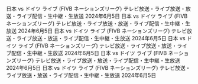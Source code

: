 日本 vs ドイツ ライブ (FIVB ネーションズリーグ) テレビ放送・ライブ放送・放送・ライブ配信・生中継・生放送 2024年6月5日
 日本 vs ドイツ ライブ (FIVB ネーションズリーグ) テレビ放送・ライブ放送・放送・ライブ配信・生中継・生放送 2024年6月5日
 日本 vs ドイツ ライブ (FIVB ネーションズリーグ) テレビ放送・ライブ放送・放送・ライブ配信・生中継・生放送 2024年6月5日
 日本 vs ドイツ ライブ (FIVB ネーションズリーグ) テレビ放送・ライブ放送・放送・ライブ配信・生中継・生放送 2024年6月5日
 日本 vs ドイツ ライブ (FIVB ネーションズリーグ) テレビ放送・ライブ放送・放送・ライブ配信・生中継・生放送 2024年6月5日
 日本 vs ドイツ ライブ (FIVB ネーションズリーグ) テレビ放送・ライブ放送・放送・ライブ配信・生中継・生放送 2024年6月5日
